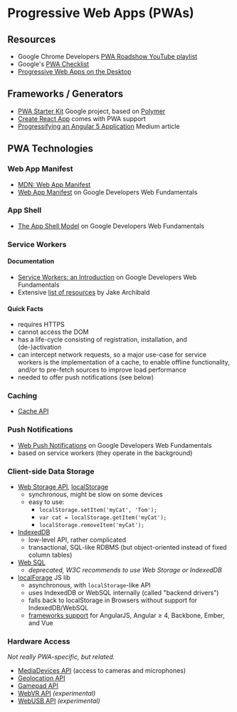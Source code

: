 # Progressive Web Apps (PWAs)

## Resources

* Google Chrome Developers [PWA Roadshow YouTube playlist](https://www.youtube.com/playlist?list=PLNYkxOF6rcICnIOm4cfylT0-cEfytBtYt&disable_polymer=true)
* Google's [PWA Checklist](https://developers.google.com/web/progressive-web-apps/checklist)
* [Progressive Web Apps on the Desktop](https://developers.google.com/web/updates/2018/05/dpwa)

## Frameworks / Generators

* [PWA Starter Kit](https://github.com/Polymer/pwa-starter-kit) Google project,
  based on [Polymer](https://www.polymer-project.org/)
* [Create React App](https://github.com/facebook/create-react-app/blob/master/packages/react-scripts/template/README.md#making-a-progressive-web-app)
  comes with PWA support
* [Progressifying an Angular 5 Application](https://medium.com/@nsmirnova/creating-pwa-with-angular-5-part-2-progressifying-the-application-449e3a706129)
  Medium article

## PWA Technologies

### Web App Manifest

* [MDN: Web App Manifest](https://developer.mozilla.org/en-US/docs/Web/Manifest)
* [Web App Manifest](https://developers.google.com/web/fundamentals/web-app-manifest/)
  on Google Developers Web Fundamentals

### App Shell

* [The App Shell Model](https://developers.google.com/web/fundamentals/architecture/app-shell)
  on Google Developers Web Fundamentals

### Service Workers

#### Documentation

* [Service Workers: an Introduction](https://developers.google.com/web/fundamentals/primers/service-workers/)
  on Google Developers Web Fundamentals
* Extensive [list of resources](https://jakearchibald.github.io/isserviceworkerready/resources.html#moar)
  by Jake Archibald

#### Quick Facts

* requires HTTPS
* cannot access the DOM
* has a life-cycle consisting of registration, installation, and (de-)activation
* can intercept network requests, so a major use-case for service workers is the
  implementation of a cache, to enable offline functionality, and/or to pre-fetch
  sources to improve load performance
* needed to offer push notifications (see below)

### Caching

* [Cache API](https://developer.mozilla.org/en-US/docs/Web/API/Cache)

### Push Notifications

* [Web Push Notifications](https://developers.google.com/web/fundamentals/push-notifications/)
  on Google Developers Web Fundamentals
* based on service workers (they operate in the background)

### Client-side Data Storage

* [Web Storage API](https://developer.mozilla.org/en-US/docs/Web/API/Web_Storage_API/Using_the_Web_Storage_API),
  [localStorage](https://developer.mozilla.org/en-US/docs/Web/API/Window/localStorage)
  * synchronous, might be slow on some devices
  * easy to use:
    * `localStorage.setItem('myCat', 'Tom');`
    * `var cat = localStorage.getItem('myCat');`
    * `localStorage.removeItem('myCat');`
* [IndexedDB](https://developer.mozilla.org/en-US/docs/Web/API/IndexedDB_API)
  * low-level API, rather complicated
  * transactional, SQL-like RDBMS (but object-oriented instead of fixed column tables)
* [Web SQL](https://www.w3.org/TR/webdatabase/)
  * *deprecated, W3C recommends to use Web Storage or IndexedDB*
* [localForage](https://localforage.github.io/localForage/) JS lib
  * asynchronous, with `localStorage`-like API
  * uses IndexedDB or WebSQL internally (called "backend drivers")
  * falls back to localStorage in Browsers without support for IndexedDB/WebSQL
  * [frameworks support](https://github.com/localForage/localForage#framework-support)
     for AngularJS, Angular ≥ 4, Backbone, Ember, and Vue

### Hardware Access

*Not really PWA-specific, but related.*

* [MediaDevices API](https://developer.mozilla.org/en-US/docs/Web/API/MediaDevices)
  (access to cameras and microphones)
* [Geolocation API](https://developer.mozilla.org/en-US/docs/Web/API/Geolocation)
* [Gamepad API](https://developer.mozilla.org/en-US/docs/Web/API/Gamepad)
* [WebVR API](https://developer.mozilla.org/en-US/docs/Web/API/WebVR_API) *(experimental)*
* [WebUSB API](https://developer.mozilla.org/en-US/docs/Web/API/USB) *(experimental)*
